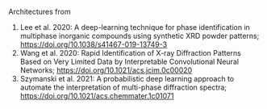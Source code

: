 Architectures from

1. Lee et al. 2020: A deep-learning technique for phase identification in multiphase inorganic compounds using synthetic XRD powder patterns; https://doi.org/10.1038/s41467-019-13749-3
2. Wang et al. 2020: Rapid Identification of X-ray Diffraction Patterns Based on Very Limited Data by Interpretable Convolutional Neural Networks; https://doi.org/10.1021/acs.jcim.0c00020
3. Szymanski et al. 2021: A probabilistic deep learning approach to automate the interpretation of multi-phase diffraction spectra; https://doi.org/10.1021/acs.chemmater.1c01071

